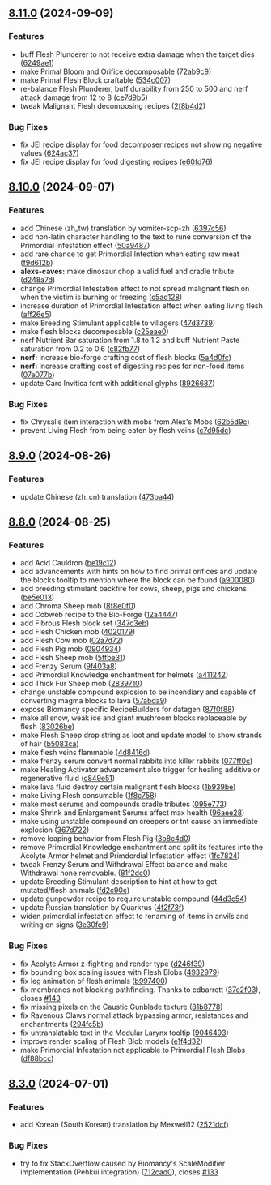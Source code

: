 ## [8.11.0](https://github.com/Elenterius/Biomancy/compare/1.20.1-v2.8.10.0...1.20.1-v2.8.11.0) (2024-09-09)


### Features

* buff Flesh Plunderer to not receive extra damage when the target dies ([6249ae1](https://github.com/Elenterius/Biomancy/commit/6249ae186440acb332b1c4fbbea3e0783339392c))
* make Primal Bloom and Orifice decomposable ([72ab9c9](https://github.com/Elenterius/Biomancy/commit/72ab9c95540fdd2578d340baae80896f1368200a))
* make Primal Flesh Block craftable ([534c007](https://github.com/Elenterius/Biomancy/commit/534c007cd745c4179adf6ad0e3b666c1a202da26))
* re-balance Flesh Plunderer, buff durability from 250 to 500 and nerf attack damage from 12 to 8 ([ce7d9b5](https://github.com/Elenterius/Biomancy/commit/ce7d9b549fa6b30a85fafd239107345301d1ec4d))
* tweak Malignant Flesh decomposing recipes ([2f8b4d2](https://github.com/Elenterius/Biomancy/commit/2f8b4d2f4074f436ecdeff9f664d0f254bf59436))


### Bug Fixes

* fix JEI recipe display for food decomposer recipes not showing negative values ([624ac37](https://github.com/Elenterius/Biomancy/commit/624ac373d79fb10bfb5f217e50059196fc82e057))
* fix JEI recipe display for food digesting recipes ([e60fd76](https://github.com/Elenterius/Biomancy/commit/e60fd76b4f5fa441f74b0299951f6de2b2507854))

## [8.10.0](https://github.com/Elenterius/Biomancy/compare/1.20.1-v2.8.9.0...1.20.1-v2.8.10.0) (2024-09-07)


### Features

* add Chinese (zh_tw) translation by vomiter-scp-zh ([6397c56](https://github.com/Elenterius/Biomancy/commit/6397c56c43f770286006cd006021e7a70e42b562))
* add non-latin character handling to the text to rune conversion of the Primordial Infestation effect ([50a9487](https://github.com/Elenterius/Biomancy/commit/50a948752dba38b4af322071c91054b8bc9f77ab))
* add rare chance to get Primordial Infection when eating raw meat ([f9d612b](https://github.com/Elenterius/Biomancy/commit/f9d612bcdb523c35c82477556d867f65ff0944f6))
* **alexs-caves:** make dinosaur chop a valid fuel and cradle tribute ([d248a7d](https://github.com/Elenterius/Biomancy/commit/d248a7d339ba87930ec97b3bc6b8ccc93c93c067))
* change Primordial Infestation effect to not spread malignant flesh on when the victim is burning or freezing ([c5ad128](https://github.com/Elenterius/Biomancy/commit/c5ad12842871a502c064314bc5b1804f8c9c0aa4))
* increase duration of Primordial Infestation effect when eating living flesh ([aff26e5](https://github.com/Elenterius/Biomancy/commit/aff26e581ee85a71c060f09ed4969fa96999fee3))
* make Breeding Stimulant applicable to villagers ([47d3739](https://github.com/Elenterius/Biomancy/commit/47d373985e8edbce71c56b7e482820d85cf0d4a0))
* make flesh blocks decomposable ([c25eae0](https://github.com/Elenterius/Biomancy/commit/c25eae0d0ed01faef3e9791e01bd2eeeabc1d8c3))
* nerf Nutrient Bar saturation from 1.8 to 1.2 and buff Nutrient Paste saturation from 0.2 to 0.6 ([c82fb77](https://github.com/Elenterius/Biomancy/commit/c82fb7764a71a3bab5d40d72324675c18baa882a))
* **nerf:** increase bio-forge crafting cost of flesh blocks ([5a4d0fc](https://github.com/Elenterius/Biomancy/commit/5a4d0fc30afb0503d8fd9def25cfc211314f385e))
* **nerf:** increase crafting cost of digesting recipes for non-food items ([07e077b](https://github.com/Elenterius/Biomancy/commit/07e077bdd536530bbc722eb5dd5edd9ade300c1d))
* update Caro Invitica font with additional glyphs ([8926687](https://github.com/Elenterius/Biomancy/commit/8926687c4035135e67891f2f4c7e5d060ceb1866))


### Bug Fixes

* fix Chrysalis item interaction with mobs from Alex's Mobs ([62b5d9c](https://github.com/Elenterius/Biomancy/commit/62b5d9cbfa959b0e695da375407fbd4485b11a04))
* prevent Living Flesh from being eaten by flesh veins ([c7d95dc](https://github.com/Elenterius/Biomancy/commit/c7d95dc48dca72d9ec23541be1dd2ee570acbee8))

## [8.9.0](https://github.com/Elenterius/Biomancy/compare/1.20.1-v2.8.8.0...1.20.1-v2.8.9.0) (2024-08-26)


### Features

* update Chinese (zh_cn) translation ([473ba44](https://github.com/Elenterius/Biomancy/commit/473ba44dde2acd8f57ecbe3ffc952d28ee5dd4f0))

## [8.8.0](https://github.com/Elenterius/Biomancy/compare/1.20.1-v2.8.3.0...1.20.1-v2.8.8.0) (2024-08-25)


### Features

* add Acid Cauldron ([be19c12](https://github.com/Elenterius/Biomancy/commit/be19c1259610ec3ecfb9fce6551c974085f7a11f))
* add advancements with hints on how to find primal orifices and update the blocks tooltip to mention where the block can be found ([a900080](https://github.com/Elenterius/Biomancy/commit/a9000804b27f2b8f6e641286d902695fae308fdb))
* add breeding stimulant backfire for cows, sheep, pigs and chickens ([be5e013](https://github.com/Elenterius/Biomancy/commit/be5e013103fd20cfe23e8e2a8f1b6135eaa64cee))
* add Chroma Sheep mob ([8f8e0f0](https://github.com/Elenterius/Biomancy/commit/8f8e0f0aace8f1c7bc7d5ebd65e2ebc301bdb2c2))
* add Cobweb recipe to the Bio-Forge ([12a4447](https://github.com/Elenterius/Biomancy/commit/12a444764ac133278311df69138eeac9ceeb8719))
* add Fibrous Flesh block set ([347c3eb](https://github.com/Elenterius/Biomancy/commit/347c3eba67902b21b365a1a5910a8933fa316242))
* add Flesh Chicken mob ([4020179](https://github.com/Elenterius/Biomancy/commit/402017916e4ecafd3840c0ff467137ef16407a7b))
* add Flesh Cow mob ([02a7d72](https://github.com/Elenterius/Biomancy/commit/02a7d724b6736f78d1f3bf81e3cfde36e742d95b))
* add Flesh Pig mob ([0904934](https://github.com/Elenterius/Biomancy/commit/0904934f59ca0f4b2053543cfe59ecc84cb8b7ea))
* add Flesh Sheep mob ([5ffbe31](https://github.com/Elenterius/Biomancy/commit/5ffbe31a573757617247c1ab8b0c533447b3a423))
* add Frenzy Serum ([9f403a8](https://github.com/Elenterius/Biomancy/commit/9f403a8e2ad341b786b31a3590a86147d040407f))
* add Primordial Knowledge enchantment for helmets ([a411242](https://github.com/Elenterius/Biomancy/commit/a41124288242ed1300e02865f70bf5ab63a31966))
* add Thick Fur Sheep mob ([2839710](https://github.com/Elenterius/Biomancy/commit/28397105ed80b8efc35a708f069b2fe1950e6bdb))
* change unstable compound explosion to be incendiary and capable of converting magma blocks to lava ([57abda9](https://github.com/Elenterius/Biomancy/commit/57abda9353279ec2bf6da7fa219d83420d6d1c04))
* expose Biomancy specific RecipeBuilders for datagen ([87f0f88](https://github.com/Elenterius/Biomancy/commit/87f0f8800de0a74b53d45498f3f9e2d618073d41))
* make all snow, weak ice and giant mushroom blocks replaceable by flesh ([83026be](https://github.com/Elenterius/Biomancy/commit/83026be70cbd3c00db8a7330d771f950147419cc))
* make Flesh Sheep drop string as loot and update model to show strands of hair ([b5083ca](https://github.com/Elenterius/Biomancy/commit/b5083cae081537ac7e9a4b8061ca2343c9ef2150))
* make flesh veins flammable ([4d8416d](https://github.com/Elenterius/Biomancy/commit/4d8416db0bc1e31d51a0c45f244a3f7c25bcf325))
* make frenzy serum convert normal rabbits into killer rabbits ([077ff0c](https://github.com/Elenterius/Biomancy/commit/077ff0c4a6fe769839f5378d9e49db2dcfd26ea1))
* make Healing Activator advancement also trigger for healing additive or regenerative fluid ([c849e51](https://github.com/Elenterius/Biomancy/commit/c849e5131549b15bf5ca61a8a572563058366805))
* make lava fluid destroy certain malignant flesh blocks ([1b939be](https://github.com/Elenterius/Biomancy/commit/1b939be47f1853a351db179cbd1332d583e17c71))
* make Living Flesh consumable ([1f8c758](https://github.com/Elenterius/Biomancy/commit/1f8c758c9207a248f1d87b0c7c07cd1971dc3a2d))
* make most serums and compounds cradle tributes ([095e773](https://github.com/Elenterius/Biomancy/commit/095e7731091dbd474960ca4a4cb5f33af3f96fb1))
* make Shrink and Enlargement Serums affect max health ([96aee28](https://github.com/Elenterius/Biomancy/commit/96aee289f86d3149e2e54fcff744139830cab653))
* make using unstable compound on creepers or tnt cause an immediate explosion ([367d722](https://github.com/Elenterius/Biomancy/commit/367d7223b3c8e1339b852287f801ae10f1ed8d33))
* remove leaping behavior from Flesh Pig ([3b8c4d0](https://github.com/Elenterius/Biomancy/commit/3b8c4d02ad45f6a7eb1b713884c42b92c553669f))
* remove Primordial Knowledge enchantment and split its features into the Acolyte Armor helmet and Primdordial Infestation effect ([1fc7824](https://github.com/Elenterius/Biomancy/commit/1fc7824b8fe33935595dbf8e3a4da0302fbdd144))
* tweak Frenzy Serum and Withdrawal Effect balance and make Withdrawal none removable. ([81f2dc0](https://github.com/Elenterius/Biomancy/commit/81f2dc058cf71f92465c6b333856242cb9caf2dd))
* update Breeding Stimulant description to hint at how to get mutated/flesh animals ([fd2c90c](https://github.com/Elenterius/Biomancy/commit/fd2c90c9a92cfb6b8fc1320e02a552b526fa86a0))
* update gunpowder recipe to require unstable compound ([44d3c54](https://github.com/Elenterius/Biomancy/commit/44d3c54a5a84c3180218a23e6260459a00ccc079))
* update Russian translation by Quarkrus ([4f2f73f](https://github.com/Elenterius/Biomancy/commit/4f2f73ff95dcd2cf4d8f33cc022fbeabd70adf3b))
* widen primordial infestation effect to renaming of items in anvils and writing on signs ([3e30fc9](https://github.com/Elenterius/Biomancy/commit/3e30fc901b583ad33348a38d89489058d136f95c))


### Bug Fixes

* fix Acolyte Armor z-fighting and render type ([d246f39](https://github.com/Elenterius/Biomancy/commit/d246f39da64cc46a5bd8743410609fe00071aa9f))
* fix bounding box scaling issues with Flesh Blobs ([4932979](https://github.com/Elenterius/Biomancy/commit/4932979598e77f7aee1641318b23c25a98fc7028))
* fix leg animation of flesh animals ([b997400](https://github.com/Elenterius/Biomancy/commit/b99740065a37fee5814d4bc99cd3ee4c58c87188))
* fix membranes not blocking pathfinding. Thanks to cdbarrett ([37e2f03](https://github.com/Elenterius/Biomancy/commit/37e2f03ac6b339281fe95b5c8ee18f2b2fc69be3)), closes [#143](https://github.com/Elenterius/Biomancy/issues/143)
* fix missing pixels on the Caustic Gunblade texture ([81b8778](https://github.com/Elenterius/Biomancy/commit/81b87789fc40dbf0c7620bb61370850c4abd7e6f))
* fix Ravenous Claws normal attack bypassing armor, resistances and enchantments ([294fc5b](https://github.com/Elenterius/Biomancy/commit/294fc5bfda76e4b6ab5e84c234bb9efccea958a5))
* fix untranslatable text in the Modular Larynx tooltip ([9046493](https://github.com/Elenterius/Biomancy/commit/904649364737b7f8e7dc358292c7d6b4b820fff6))
* improve render scaling of Flesh Blob models ([e1f4d32](https://github.com/Elenterius/Biomancy/commit/e1f4d32307d0c246d5141262969e1876bbffd24f))
* make Primordial Infestation not applicable to Primordial Flesh Blobs ([df88bcc](https://github.com/Elenterius/Biomancy/commit/df88bccc92caad88c7d8e1ee053bb2fba5e92f81))

## [8.3.0](https://github.com/Elenterius/Biomancy/compare/1.20.1-v2.8.2.0...1.20.1-v2.8.3.0) (2024-07-01)


### Features

* add Korean (South Korean) translation by Mexwell12 ([2521dcf](https://github.com/Elenterius/Biomancy/commit/2521dcf21c354fa87b9416a5a01bba1da0315574))


### Bug Fixes

* try to fix StackOverflow caused by Biomancy's ScaleModifier implementation (Pehkui integration) ([712cad0](https://github.com/Elenterius/Biomancy/commit/712cad09c25f4ea86cf3f316fe179bd33dc8d135)), closes [#133](https://github.com/Elenterius/Biomancy/issues/133)

